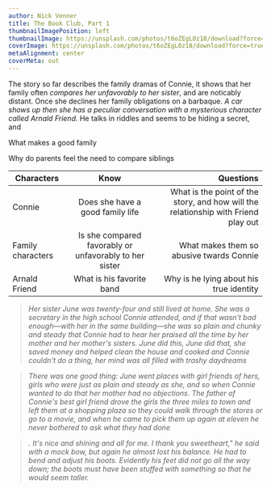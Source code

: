 ```yaml
---
author: Nick Venner
title: The Book Club, Part 1
thumbnailImagePosition: left
thumbnailImage: https://unsplash.com/photos/t6oZEgL0z18/download?force=true
coverImage: https://unsplash.com/photos/t6oZEgL0z18/download?force=true
metaAlignment: center
coverMeta: out
---
```


The story so far describes the family dramas of Connie, it shows that her family often *compares her unfavorably to her sister*, and are noticably distant. Once she declines her family obligations on a barbaque. *A car shows up then she has a peculiar conversation with a mysterious character called Arnald Friend.* He talks in riddles and seems to be hiding a secret, and

What makes a good family

Why do parents feel the need to compare siblings

| Characters        | Know           | Questions  |
| ------------- |:-------------:| -----:|
| Connie      | Does she have a good family life | What is the point of the story, and how will the relationship with Friend play out | What role does the abused person have in a family dynamic |
| Family characters      | Is she compared favorably or unfavorably to her sister      |  What makes them so abusive twards Connie |
| Arnald Friend | What is his favorite band | Why is he lying about his true identity | Is he not a real character and just a figment of connie's Imagination|

>*Her sister June was twenty-four and still lived at home. She was a secretary in the high school Connie attended, and if that wasn't bad enough—with her in the same building—she was so plain and chunky and steady that Connie had to hear her praised all the time by her mother and her mother's sisters. June did this, June did that, she saved money and helped clean the house and cooked and Connie couldn't do a thing, her mind was all filled with trashy daydreams*


>*There was one good thing: June went places with girl friends of hers, girls who were just as plain and steady as she, and so when Connie wanted to do that her mother had no objections. The father of Connie's best girl friend drove the girls the three miles to town and left them at a shopping plaza so they could walk through the stores or go to a movie, and when he came to pick them up again at eleven he never bothered to ask what they had done*




>*. It's nice and shining and all for me. I thank you sweetheart," he said with a mock bow, but again he almost lost his balance. He had to bend and adjust his boots. Evidently his feet did not go all the way down; the boots must have been stuffed with something so that he would seem taller.*
>
